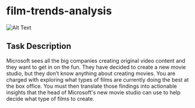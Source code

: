 # film-trends-analysis

![Alt Text](https://media.istockphoto.com/id/1353929637/photo/man-hands-holding-movie-clapper-film-director-concept-behind-the-scenes-of-movie-shooting-or.jpg?s=612x612&w=0&k=20&c=qMRaEPWNTf9GiCEWju3L5K42M1iH_1mFshV0c6vgy04=)

## Task Description
Microsoft sees all the big companies creating original video content and they want to get in on the fun. They have decided to create a new movie studio, but they don’t know anything about creating movies. You are charged with exploring what types of films are currently doing the best at the box office. You must then translate those findings into actionable insights that the head of Microsoft's new movie studio can use to help decide what type of films to create.


